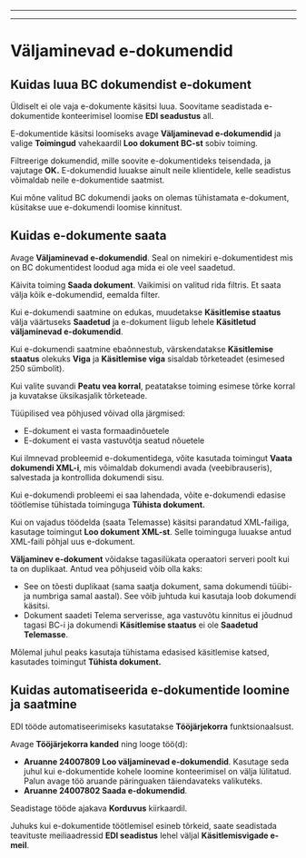 
---
---
# Väljaminevad e-dokumendid

## Kuidas luua BC dokumendist e-dokument 
Üldiselt ei ole vaja e-dokumente käsitsi luua. Soovitame seadistada e-dokumentide konteerimisel loomise **EDI seadustus** all.

E-dokumentide käsitsi loomiseks avage **Väljaminevad e-dokumendid** ja valige **Toimingud** vahekaardil **Loo dokument BC-st** sobiv toiming.

Filtreerige dokumendid, mille soovite e-dokumentideks teisendada, ja vajutage **OK.** E-dokumendid luuakse ainult neile klientidele, kelle seadistus võimaldab neile e-dokumentide saatmist.

Kui mõne valitud BC dokumendi jaoks on olemas tühistamata e-dokument, küsitakse uue e-dokumendi loomise kinnitust.

## Kuidas e-dokumente  saata
Avage  **Väljaminevad e-dokumendid**. Seal on nimekiri e-dokumentidest mis on BC dokumentidest loodud aga mida ei ole veel saadetud.

Käivita toiming **Saada dokument**. Vaikimisi on valitud rida filtris. Et saata välja kõik e-dokumendid, eemalda filter.

Kui e-dokumendi saatmine on edukas, muudetakse **Käsitlemise staatus** välja väärtuseks **Saadetud** ja e-dokument liigub lehele **Käsitletud väljaminevad e-dokumendid**.


Kui e-dokumendi saatmine ebaõnnestub, värskendatakse **Käsitlemise staatus** olekuks **Viga** ja **Käsitlemise viga** sisaldab tõrketeadet (esimesed 250 sümbolit).

Kui valite suvandi **Peatu vea korral**, peatatakse toiming esimese tõrke korral ja kuvatakse üksikasjalik tõrketeade.

Tüüpilised vea põhjused võivad olla järgmised:
- E-dokument ei vasta formaadinõuetele
- E-dokument ei vasta vastuvõtja seatud nõuetele

Kui ilmnevad probleemid e-dokumentidega, võite kasutada toimingut **Vaata dokumendi XML-i**, mis võimaldab dokumendi avada (veebibrauseris), salvestada ja kontrollida dokumendi sisu.

Kui e-dokumendi probleemi ei saa lahendada, võite e-dokumendi edasise töötlemise tühistada toiminguga **Tühista dokument.**

Kui on vajadus töödelda (saata Telemasse) käsitsi parandatud XML-failiga, kasutage toimingut **Loo dokument XML-st**. Selle toiminguga luuakse antud XML-faili põhjal uus e-dokument.

**Väljaminev e-dokument** võidakse tagasilükata operaatori serveri poolt kui ta on duplikaat. Antud vea põhjuseid võib olla kaks:

- See on tõesti duplikaat (sama saatja dokument, sama dokumendi tüübi- ja numbriga samal aastal). See võib juhtuda kui kasutaja loob dokumendi käsitsi.
- Dokument saadeti Telema serverisse, aga vastuvõtu kinnitus ei jõudnud tagasi BC-i ja dokumendi **Käsitlemise staatus** ei ole **Saadetud Telemasse**.

Mõlemal juhul peaks kasutaja tühistama edasised käsitlemise katsed, kasutades toimingut **Tühista dokument.**

## Kuidas automatiseerida e-dokumentide loomine ja saatmine
EDI tööde automatiseerimiseks kasutatakse **Tööjärjekorra** funktsionaalsust.

Avage  **Tööjärjekorra kanded** ning looge töö(d):
- **Aruanne 24007809 Loo väljaminevad e-dokumendid**. Kasutage seda juhul kui e-dokumentide kohele loomine konteerimisel on välja lülitatud. Palun avage töö aruande päringuaken täiendavateks valikuteks.
- **Aruanne 24007802 Saada e-dokumendid**. 

Seadistage tööde ajakava  **Korduvus**  kiirkaardil.

Juhuks kui e-dokumentide töötlemisel esineb tõrkeid, saate seadistada teavituste meiliaadressid **EDI seadistus** lehel väljal **Käsitlemisvigade e-meil**.